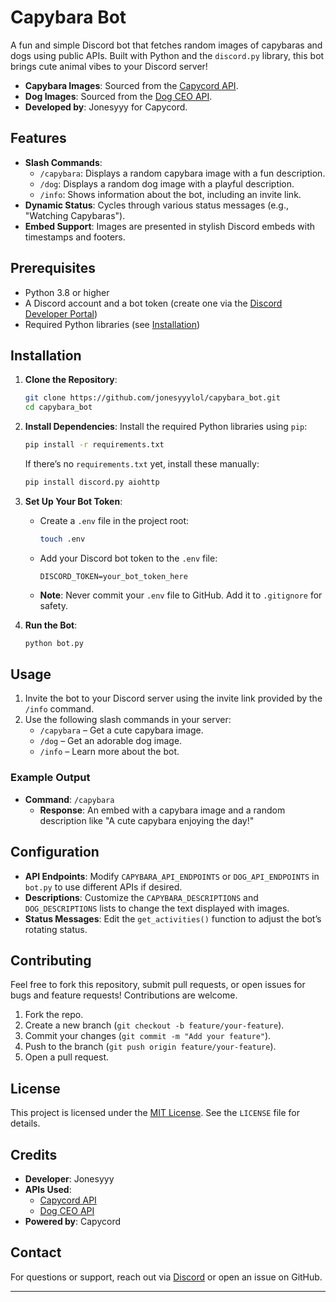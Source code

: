 # Capybara Bot

A fun and simple Discord bot that fetches random images of capybaras and dogs using public APIs. Built with Python and the `discord.py` library, this bot brings cute animal vibes to your Discord server!

- **Capybara Images**: Sourced from the [Capycord API](https://capy.lol).
- **Dog Images**: Sourced from the [Dog CEO API](https://dog.ceo).
- **Developed by**: Jonesyyy for Capycord.

## Features
- **Slash Commands**:
  - `/capybara`: Displays a random capybara image with a fun description.
  - `/dog`: Displays a random dog image with a playful description.
  - `/info`: Shows information about the bot, including an invite link.
- **Dynamic Status**: Cycles through various status messages (e.g., "Watching Capybaras").
- **Embed Support**: Images are presented in stylish Discord embeds with timestamps and footers.

## Prerequisites
- Python 3.8 or higher
- A Discord account and a bot token (create one via the [Discord Developer Portal](https://discord.com/developers/applications))
- Required Python libraries (see [Installation](#installation))

## Installation
1. **Clone the Repository**:
   ```bash
   git clone https://github.com/jonesyyylol/capybara_bot.git
   cd capybara_bot
   ```

2. **Install Dependencies**:
   Install the required Python libraries using `pip`:
   ```bash
   pip install -r requirements.txt
   ```
   If there’s no `requirements.txt` yet, install these manually:
   ```bash
   pip install discord.py aiohttp
   ```

3. **Set Up Your Bot Token**:
   - Create a `.env` file in the project root:
     ```bash
     touch .env
     ```
   - Add your Discord bot token to the `.env` file:
     ```
     DISCORD_TOKEN=your_bot_token_here
     ```
   - **Note**: Never commit your `.env` file to GitHub. Add it to `.gitignore` for safety.

4. **Run the Bot**:
   ```bash
   python bot.py
   ```

## Usage
1. Invite the bot to your Discord server using the invite link provided by the `/info` command.
2. Use the following slash commands in your server:
   - `/capybara` – Get a cute capybara image.
   - `/dog` – Get an adorable dog image.
   - `/info` – Learn more about the bot.

### Example Output
- **Command**: `/capybara`
  - **Response**: An embed with a capybara image and a random description like "A cute capybara enjoying the day!"

## Configuration
- **API Endpoints**: Modify `CAPYBARA_API_ENDPOINTS` or `DOG_API_ENDPOINTS` in `bot.py` to use different APIs if desired.
- **Descriptions**: Customize the `CAPYBARA_DESCRIPTIONS` and `DOG_DESCRIPTIONS` lists to change the text displayed with images.
- **Status Messages**: Edit the `get_activities()` function to adjust the bot’s rotating status.

## Contributing
Feel free to fork this repository, submit pull requests, or open issues for bugs and feature requests! Contributions are welcome.

1. Fork the repo.
2. Create a new branch (`git checkout -b feature/your-feature`).
3. Commit your changes (`git commit -m "Add your feature"`).
4. Push to the branch (`git push origin feature/your-feature`).
5. Open a pull request.

## License
This project is licensed under the [MIT License](LICENSE). See the `LICENSE` file for details.

## Credits
- **Developer**: Jonesyyy
- **APIs Used**:
  - [Capycord API](https://capy.lol)
  - [Dog CEO API](https://dog.ceo)
- **Powered by**: Capycord

## Contact
For questions or support, reach out via [Discord](https://discord.com/users/801011337274589234) or open an issue on GitHub.

---
